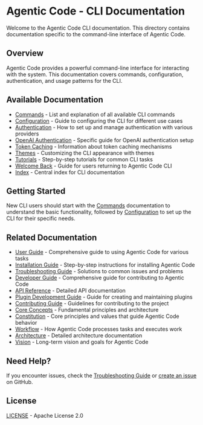 # Agentic Code - CLI Documentation

Welcome to the Agentic Code CLI documentation. This directory contains documentation specific to the command-line interface of Agentic Code.

## Overview

Agentic Code provides a powerful command-line interface for interacting with the system. This documentation covers commands, configuration, authentication, and usage patterns for the CLI.

## Available Documentation

- [Commands](./commands.md) - List and explanation of all available CLI commands
- [Configuration](./configuration.md) - Guide to configuring the CLI for different use cases
- [Authentication](./authentication.md) - How to set up and manage authentication with various providers
- [OpenAI Authentication](./openai-auth.md) - Specific guide for OpenAI authentication setup
- [Token Caching](./token-caching.md) - Information about token caching mechanisms
- [Themes](./themes.md) - Customizing the CLI appearance with themes
- [Tutorials](./tutorials.md) - Step-by-step tutorials for common CLI tasks
- [Welcome Back](./welcome-back.md) - Guide for users returning to Agentic Code CLI
- [Index](./index.md) - Central index for CLI documentation

## Getting Started

New CLI users should start with the [Commands](./commands.md) documentation to understand the basic functionality, followed by [Configuration](./configuration.md) to set up the CLI for their specific needs.


## Related Documentation

- [User Guide](../user/user-guide.md) - Comprehensive guide to using Agentic Code for various tasks
- [Installation Guide](../user/installation.md) - Step-by-step instructions for installing Agentic Code
- [Troubleshooting Guide](../user/troubleshooting.md) - Solutions to common issues and problems
- [Developer Guide](../developer/development-guide.md) - Comprehensive guide for contributing to Agentic Code
- [API Reference](../developer/api-reference.md) - Detailed API documentation
- [Plugin Development Guide](../developer/plugin-development.md) - Guide for creating and maintaining plugins
- [Contributing Guide](../developer/contributing.md) - Guidelines for contributing to the project
- [Core Concepts](../agentic/README.md) - Fundamental principles and architecture
- [Constitution](../agentic/constitution.md) - Core principles and values that guide Agentic Code behavior
- [Workflow](../agentic/workflow.md) - How Agentic Code processes tasks and executes work
- [Architecture](../agentic/architecture.md) - Detailed architecture documentation
- [Vision](../agentic/vision.md) - Long-term vision and goals for Agentic Code

## Need Help?

If you encounter issues, check the [Troubleshooting Guide](../user/troubleshooting.md) or [create an issue](https://github.com/lfgranja/agentic-code/issues) on GitHub.

## License

[LICENSE](../../LICENSE) - Apache License 2.0